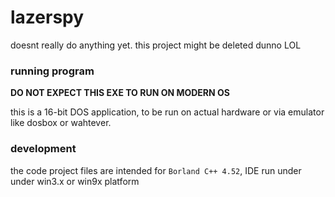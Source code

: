 # lazerspy

doesnt really do anything yet.  this project might be deleted dunno LOL

### running program

**DO NOT EXPECT THIS EXE TO RUN ON MODERN OS**

this is a 16-bit DOS application, to be run on actual hardware or via emulator like dosbox or wahtever.


### development

the code project files are intended for `Borland C++ 4.52`,   IDE run under under win3.x  or win9x platform

